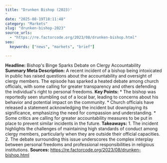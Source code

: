 ```yaml
---
title: "Drunken Bishop (2023)'"
date: "2025-08-19T18:11:48"
category: "Markets"
slug: "drunken-bishop-2023"
source_urls:
  - "https://re.factorcode.org/2023/08/drunken-bishop.html"
seo:
  keywords: ["news", "markets", "brief"]

---
```

**Headline:** Bishop's Binge Sparks Debate on Clergy Accountability  **Summary Meta Description:** A recent incident of a bishop being intoxicated in public has raised questions about the accountability and oversight of clergy members. The episode has sparked a heated debate among church officials, with some calling for greater transparency and others defending the individual's right to personal freedoms.  **Key Points:**  * The bishop was reportedly seen stumbling out of a local bar, leading to concerns about his behavior and potential impact on the community. * Church officials have released a statement acknowledging the incident but downplaying its significance, emphasizing the need for compassion and understanding. * Some critics are calling for greater accountability measures to be put in place to prevent similar incidents in the future.  **Takeaways:**  1. The incident highlights the challenges of maintaining high standards of conduct among clergy members, particularly when they are outside their official capacities. 2. The debate surrounding this issue underscores the complex interplay between personal freedoms and professional responsibilities in religious institutions.  **Sources:** https://re.factorcode.org/2023/08/drunken-bishop.html 
